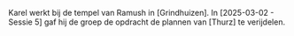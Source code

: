 Karel werkt bij de tempel van Ramush in [Grindhuizen]. In [2025-03-02 - Sessie 5] gaf hij de groep de opdracht de plannen van [Thurz] te verijdelen.